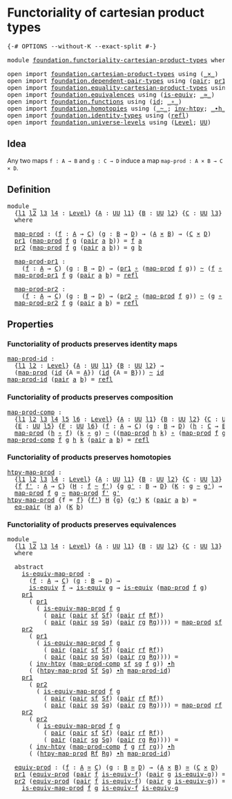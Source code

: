 # Functoriality of cartesian product types

<pre class="Agda"><a id="53" class="Symbol">{-#</a> <a id="57" class="Keyword">OPTIONS</a> <a id="65" class="Pragma">--without-K</a> <a id="77" class="Pragma">--exact-split</a> <a id="91" class="Symbol">#-}</a>

<a id="96" class="Keyword">module</a> <a id="103" href="foundation.functoriality-cartesian-product-types.html" class="Module">foundation.functoriality-cartesian-product-types</a> <a id="152" class="Keyword">where</a>

<a id="159" class="Keyword">open</a> <a id="164" class="Keyword">import</a> <a id="171" href="foundation.cartesian-product-types.html" class="Module">foundation.cartesian-product-types</a> <a id="206" class="Keyword">using</a> <a id="212" class="Symbol">(</a><a id="213" href="foundation-core.cartesian-product-types.html#577" class="Function Operator">_×_</a><a id="216" class="Symbol">)</a>
<a id="218" class="Keyword">open</a> <a id="223" class="Keyword">import</a> <a id="230" href="foundation.dependent-pair-types.html" class="Module">foundation.dependent-pair-types</a> <a id="262" class="Keyword">using</a> <a id="268" class="Symbol">(</a><a id="269" href="foundation-core.dependent-pair-types.html#575" class="InductiveConstructor">pair</a><a id="273" class="Symbol">;</a> <a id="275" href="foundation-core.dependent-pair-types.html#592" class="Field">pr1</a><a id="278" class="Symbol">;</a> <a id="280" href="foundation-core.dependent-pair-types.html#604" class="Field">pr2</a><a id="283" class="Symbol">)</a>
<a id="285" class="Keyword">open</a> <a id="290" class="Keyword">import</a> <a id="297" href="foundation.equality-cartesian-product-types.html" class="Module">foundation.equality-cartesian-product-types</a> <a id="341" class="Keyword">using</a> <a id="347" class="Symbol">(</a><a id="348" href="foundation.equality-cartesian-product-types.html#1267" class="Function">eq-pair</a><a id="355" class="Symbol">)</a>
<a id="357" class="Keyword">open</a> <a id="362" class="Keyword">import</a> <a id="369" href="foundation.equivalences.html" class="Module">foundation.equivalences</a> <a id="393" class="Keyword">using</a> <a id="399" class="Symbol">(</a><a id="400" href="foundation-core.equivalences.html#1542" class="Function">is-equiv</a><a id="408" class="Symbol">;</a> <a id="410" href="foundation-core.equivalences.html#1607" class="Function Operator">_≃_</a><a id="413" class="Symbol">)</a>
<a id="415" class="Keyword">open</a> <a id="420" class="Keyword">import</a> <a id="427" href="foundation.functions.html" class="Module">foundation.functions</a> <a id="448" class="Keyword">using</a> <a id="454" class="Symbol">(</a><a id="455" href="foundation-core.functions.html#309" class="Function">id</a><a id="457" class="Symbol">;</a> <a id="459" href="foundation-core.functions.html#407" class="Function Operator">_∘_</a><a id="462" class="Symbol">)</a>
<a id="464" class="Keyword">open</a> <a id="469" class="Keyword">import</a> <a id="476" href="foundation.homotopies.html" class="Module">foundation.homotopies</a> <a id="498" class="Keyword">using</a> <a id="504" class="Symbol">(</a><a id="505" href="foundation-core.homotopies.html#467" class="Function Operator">_~_</a><a id="508" class="Symbol">;</a> <a id="510" href="foundation-core.homotopies.html#889" class="Function">inv-htpy</a><a id="518" class="Symbol">;</a> <a id="520" href="foundation-core.homotopies.html#1058" class="Function Operator">_∙h_</a><a id="524" class="Symbol">)</a>
<a id="526" class="Keyword">open</a> <a id="531" class="Keyword">import</a> <a id="538" href="foundation.identity-types.html" class="Module">foundation.identity-types</a> <a id="564" class="Keyword">using</a> <a id="570" class="Symbol">(</a><a id="571" href="foundation-core.identity-types.html#694" class="InductiveConstructor">refl</a><a id="575" class="Symbol">)</a>
<a id="577" class="Keyword">open</a> <a id="582" class="Keyword">import</a> <a id="589" href="foundation.universe-levels.html" class="Module">foundation.universe-levels</a> <a id="616" class="Keyword">using</a> <a id="622" class="Symbol">(</a><a id="623" href="Agda.Primitive.html#597" class="Postulate">Level</a><a id="628" class="Symbol">;</a> <a id="630" href="foundation-core.universe-levels.html#222" class="Primitive">UU</a><a id="632" class="Symbol">)</a>
</pre>
## Idea

Any two maps `f : A → B` and `g : C → D` induce a map `map-prod : A × B → C × D`.

## Definition

<pre class="Agda"><a id="754" class="Keyword">module</a> <a id="761" href="foundation.functoriality-cartesian-product-types.html#761" class="Module">_</a>
  <a id="765" class="Symbol">{</a><a id="766" href="foundation.functoriality-cartesian-product-types.html#766" class="Bound">l1</a> <a id="769" href="foundation.functoriality-cartesian-product-types.html#769" class="Bound">l2</a> <a id="772" href="foundation.functoriality-cartesian-product-types.html#772" class="Bound">l3</a> <a id="775" href="foundation.functoriality-cartesian-product-types.html#775" class="Bound">l4</a> <a id="778" class="Symbol">:</a> <a id="780" href="Agda.Primitive.html#597" class="Postulate">Level</a><a id="785" class="Symbol">}</a> <a id="787" class="Symbol">{</a><a id="788" href="foundation.functoriality-cartesian-product-types.html#788" class="Bound">A</a> <a id="790" class="Symbol">:</a> <a id="792" href="foundation-core.universe-levels.html#222" class="Primitive">UU</a> <a id="795" href="foundation.functoriality-cartesian-product-types.html#766" class="Bound">l1</a><a id="797" class="Symbol">}</a> <a id="799" class="Symbol">{</a><a id="800" href="foundation.functoriality-cartesian-product-types.html#800" class="Bound">B</a> <a id="802" class="Symbol">:</a> <a id="804" href="foundation-core.universe-levels.html#222" class="Primitive">UU</a> <a id="807" href="foundation.functoriality-cartesian-product-types.html#769" class="Bound">l2</a><a id="809" class="Symbol">}</a> <a id="811" class="Symbol">{</a><a id="812" href="foundation.functoriality-cartesian-product-types.html#812" class="Bound">C</a> <a id="814" class="Symbol">:</a> <a id="816" href="foundation-core.universe-levels.html#222" class="Primitive">UU</a> <a id="819" href="foundation.functoriality-cartesian-product-types.html#772" class="Bound">l3</a><a id="821" class="Symbol">}</a> <a id="823" class="Symbol">{</a><a id="824" href="foundation.functoriality-cartesian-product-types.html#824" class="Bound">D</a> <a id="826" class="Symbol">:</a> <a id="828" href="foundation-core.universe-levels.html#222" class="Primitive">UU</a> <a id="831" href="foundation.functoriality-cartesian-product-types.html#775" class="Bound">l4</a><a id="833" class="Symbol">}</a>
  <a id="837" class="Keyword">where</a>

  <a id="846" href="foundation.functoriality-cartesian-product-types.html#846" class="Function">map-prod</a> <a id="855" class="Symbol">:</a> <a id="857" class="Symbol">(</a><a id="858" href="foundation.functoriality-cartesian-product-types.html#858" class="Bound">f</a> <a id="860" class="Symbol">:</a> <a id="862" href="foundation.functoriality-cartesian-product-types.html#788" class="Bound">A</a> <a id="864" class="Symbol">→</a> <a id="866" href="foundation.functoriality-cartesian-product-types.html#812" class="Bound">C</a><a id="867" class="Symbol">)</a> <a id="869" class="Symbol">(</a><a id="870" href="foundation.functoriality-cartesian-product-types.html#870" class="Bound">g</a> <a id="872" class="Symbol">:</a> <a id="874" href="foundation.functoriality-cartesian-product-types.html#800" class="Bound">B</a> <a id="876" class="Symbol">→</a> <a id="878" href="foundation.functoriality-cartesian-product-types.html#824" class="Bound">D</a><a id="879" class="Symbol">)</a> <a id="881" class="Symbol">→</a> <a id="883" class="Symbol">(</a><a id="884" href="foundation.functoriality-cartesian-product-types.html#788" class="Bound">A</a> <a id="886" href="foundation-core.cartesian-product-types.html#577" class="Function Operator">×</a> <a id="888" href="foundation.functoriality-cartesian-product-types.html#800" class="Bound">B</a><a id="889" class="Symbol">)</a> <a id="891" class="Symbol">→</a> <a id="893" class="Symbol">(</a><a id="894" href="foundation.functoriality-cartesian-product-types.html#812" class="Bound">C</a> <a id="896" href="foundation-core.cartesian-product-types.html#577" class="Function Operator">×</a> <a id="898" href="foundation.functoriality-cartesian-product-types.html#824" class="Bound">D</a><a id="899" class="Symbol">)</a>
  <a id="903" href="foundation-core.dependent-pair-types.html#592" class="Field">pr1</a> <a id="907" class="Symbol">(</a><a id="908" href="foundation.functoriality-cartesian-product-types.html#846" class="Function">map-prod</a> <a id="917" href="foundation.functoriality-cartesian-product-types.html#917" class="Bound">f</a> <a id="919" href="foundation.functoriality-cartesian-product-types.html#919" class="Bound">g</a> <a id="921" class="Symbol">(</a><a id="922" href="foundation-core.dependent-pair-types.html#575" class="InductiveConstructor">pair</a> <a id="927" href="foundation.functoriality-cartesian-product-types.html#927" class="Bound">a</a> <a id="929" href="foundation.functoriality-cartesian-product-types.html#929" class="Bound">b</a><a id="930" class="Symbol">))</a> <a id="933" class="Symbol">=</a> <a id="935" href="foundation.functoriality-cartesian-product-types.html#917" class="Bound">f</a> <a id="937" href="foundation.functoriality-cartesian-product-types.html#927" class="Bound">a</a>
  <a id="941" href="foundation-core.dependent-pair-types.html#604" class="Field">pr2</a> <a id="945" class="Symbol">(</a><a id="946" href="foundation.functoriality-cartesian-product-types.html#846" class="Function">map-prod</a> <a id="955" href="foundation.functoriality-cartesian-product-types.html#955" class="Bound">f</a> <a id="957" href="foundation.functoriality-cartesian-product-types.html#957" class="Bound">g</a> <a id="959" class="Symbol">(</a><a id="960" href="foundation-core.dependent-pair-types.html#575" class="InductiveConstructor">pair</a> <a id="965" href="foundation.functoriality-cartesian-product-types.html#965" class="Bound">a</a> <a id="967" href="foundation.functoriality-cartesian-product-types.html#967" class="Bound">b</a><a id="968" class="Symbol">))</a> <a id="971" class="Symbol">=</a> <a id="973" href="foundation.functoriality-cartesian-product-types.html#957" class="Bound">g</a> <a id="975" href="foundation.functoriality-cartesian-product-types.html#967" class="Bound">b</a>

  <a id="980" href="foundation.functoriality-cartesian-product-types.html#980" class="Function">map-prod-pr1</a> <a id="993" class="Symbol">:</a>
    <a id="999" class="Symbol">(</a><a id="1000" href="foundation.functoriality-cartesian-product-types.html#1000" class="Bound">f</a> <a id="1002" class="Symbol">:</a> <a id="1004" href="foundation.functoriality-cartesian-product-types.html#788" class="Bound">A</a> <a id="1006" class="Symbol">→</a> <a id="1008" href="foundation.functoriality-cartesian-product-types.html#812" class="Bound">C</a><a id="1009" class="Symbol">)</a> <a id="1011" class="Symbol">(</a><a id="1012" href="foundation.functoriality-cartesian-product-types.html#1012" class="Bound">g</a> <a id="1014" class="Symbol">:</a> <a id="1016" href="foundation.functoriality-cartesian-product-types.html#800" class="Bound">B</a> <a id="1018" class="Symbol">→</a> <a id="1020" href="foundation.functoriality-cartesian-product-types.html#824" class="Bound">D</a><a id="1021" class="Symbol">)</a> <a id="1023" class="Symbol">→</a> <a id="1025" class="Symbol">(</a><a id="1026" href="foundation-core.dependent-pair-types.html#592" class="Field">pr1</a> <a id="1030" href="foundation-core.functions.html#407" class="Function Operator">∘</a> <a id="1032" class="Symbol">(</a><a id="1033" href="foundation.functoriality-cartesian-product-types.html#846" class="Function">map-prod</a> <a id="1042" href="foundation.functoriality-cartesian-product-types.html#1000" class="Bound">f</a> <a id="1044" href="foundation.functoriality-cartesian-product-types.html#1012" class="Bound">g</a><a id="1045" class="Symbol">))</a> <a id="1048" href="foundation-core.homotopies.html#467" class="Function Operator">~</a> <a id="1050" class="Symbol">(</a><a id="1051" href="foundation.functoriality-cartesian-product-types.html#1000" class="Bound">f</a> <a id="1053" href="foundation-core.functions.html#407" class="Function Operator">∘</a> <a id="1055" href="foundation-core.dependent-pair-types.html#592" class="Field">pr1</a><a id="1058" class="Symbol">)</a>
  <a id="1062" href="foundation.functoriality-cartesian-product-types.html#980" class="Function">map-prod-pr1</a> <a id="1075" href="foundation.functoriality-cartesian-product-types.html#1075" class="Bound">f</a> <a id="1077" href="foundation.functoriality-cartesian-product-types.html#1077" class="Bound">g</a> <a id="1079" class="Symbol">(</a><a id="1080" href="foundation-core.dependent-pair-types.html#575" class="InductiveConstructor">pair</a> <a id="1085" href="foundation.functoriality-cartesian-product-types.html#1085" class="Bound">a</a> <a id="1087" href="foundation.functoriality-cartesian-product-types.html#1087" class="Bound">b</a><a id="1088" class="Symbol">)</a> <a id="1090" class="Symbol">=</a> <a id="1092" href="foundation-core.identity-types.html#694" class="InductiveConstructor">refl</a>

  <a id="1100" href="foundation.functoriality-cartesian-product-types.html#1100" class="Function">map-prod-pr2</a> <a id="1113" class="Symbol">:</a>
    <a id="1119" class="Symbol">(</a><a id="1120" href="foundation.functoriality-cartesian-product-types.html#1120" class="Bound">f</a> <a id="1122" class="Symbol">:</a> <a id="1124" href="foundation.functoriality-cartesian-product-types.html#788" class="Bound">A</a> <a id="1126" class="Symbol">→</a> <a id="1128" href="foundation.functoriality-cartesian-product-types.html#812" class="Bound">C</a><a id="1129" class="Symbol">)</a> <a id="1131" class="Symbol">(</a><a id="1132" href="foundation.functoriality-cartesian-product-types.html#1132" class="Bound">g</a> <a id="1134" class="Symbol">:</a> <a id="1136" href="foundation.functoriality-cartesian-product-types.html#800" class="Bound">B</a> <a id="1138" class="Symbol">→</a> <a id="1140" href="foundation.functoriality-cartesian-product-types.html#824" class="Bound">D</a><a id="1141" class="Symbol">)</a> <a id="1143" class="Symbol">→</a> <a id="1145" class="Symbol">(</a><a id="1146" href="foundation-core.dependent-pair-types.html#604" class="Field">pr2</a> <a id="1150" href="foundation-core.functions.html#407" class="Function Operator">∘</a> <a id="1152" class="Symbol">(</a><a id="1153" href="foundation.functoriality-cartesian-product-types.html#846" class="Function">map-prod</a> <a id="1162" href="foundation.functoriality-cartesian-product-types.html#1120" class="Bound">f</a> <a id="1164" href="foundation.functoriality-cartesian-product-types.html#1132" class="Bound">g</a><a id="1165" class="Symbol">))</a> <a id="1168" href="foundation-core.homotopies.html#467" class="Function Operator">~</a> <a id="1170" class="Symbol">(</a><a id="1171" href="foundation.functoriality-cartesian-product-types.html#1132" class="Bound">g</a> <a id="1173" href="foundation-core.functions.html#407" class="Function Operator">∘</a> <a id="1175" href="foundation-core.dependent-pair-types.html#604" class="Field">pr2</a><a id="1178" class="Symbol">)</a>
  <a id="1182" href="foundation.functoriality-cartesian-product-types.html#1100" class="Function">map-prod-pr2</a> <a id="1195" href="foundation.functoriality-cartesian-product-types.html#1195" class="Bound">f</a> <a id="1197" href="foundation.functoriality-cartesian-product-types.html#1197" class="Bound">g</a> <a id="1199" class="Symbol">(</a><a id="1200" href="foundation-core.dependent-pair-types.html#575" class="InductiveConstructor">pair</a> <a id="1205" href="foundation.functoriality-cartesian-product-types.html#1205" class="Bound">a</a> <a id="1207" href="foundation.functoriality-cartesian-product-types.html#1207" class="Bound">b</a><a id="1208" class="Symbol">)</a> <a id="1210" class="Symbol">=</a> <a id="1212" href="foundation-core.identity-types.html#694" class="InductiveConstructor">refl</a>
</pre>
## Properties

### Functoriality of products preserves identity maps

<pre class="Agda"><a id="map-prod-id"></a><a id="1300" href="foundation.functoriality-cartesian-product-types.html#1300" class="Function">map-prod-id</a> <a id="1312" class="Symbol">:</a>
  <a id="1316" class="Symbol">{</a><a id="1317" href="foundation.functoriality-cartesian-product-types.html#1317" class="Bound">l1</a> <a id="1320" href="foundation.functoriality-cartesian-product-types.html#1320" class="Bound">l2</a> <a id="1323" class="Symbol">:</a> <a id="1325" href="Agda.Primitive.html#597" class="Postulate">Level</a><a id="1330" class="Symbol">}</a> <a id="1332" class="Symbol">{</a><a id="1333" href="foundation.functoriality-cartesian-product-types.html#1333" class="Bound">A</a> <a id="1335" class="Symbol">:</a> <a id="1337" href="foundation-core.universe-levels.html#222" class="Primitive">UU</a> <a id="1340" href="foundation.functoriality-cartesian-product-types.html#1317" class="Bound">l1</a><a id="1342" class="Symbol">}</a> <a id="1344" class="Symbol">{</a><a id="1345" href="foundation.functoriality-cartesian-product-types.html#1345" class="Bound">B</a> <a id="1347" class="Symbol">:</a> <a id="1349" href="foundation-core.universe-levels.html#222" class="Primitive">UU</a> <a id="1352" href="foundation.functoriality-cartesian-product-types.html#1320" class="Bound">l2</a><a id="1354" class="Symbol">}</a> <a id="1356" class="Symbol">→</a>
  <a id="1360" class="Symbol">(</a><a id="1361" href="foundation.functoriality-cartesian-product-types.html#846" class="Function">map-prod</a> <a id="1370" class="Symbol">(</a><a id="1371" href="foundation-core.functions.html#309" class="Function">id</a> <a id="1374" class="Symbol">{</a><a id="1375" class="Argument">A</a> <a id="1377" class="Symbol">=</a> <a id="1379" href="foundation.functoriality-cartesian-product-types.html#1333" class="Bound">A</a><a id="1380" class="Symbol">})</a> <a id="1383" class="Symbol">(</a><a id="1384" href="foundation-core.functions.html#309" class="Function">id</a> <a id="1387" class="Symbol">{</a><a id="1388" class="Argument">A</a> <a id="1390" class="Symbol">=</a> <a id="1392" href="foundation.functoriality-cartesian-product-types.html#1345" class="Bound">B</a><a id="1393" class="Symbol">}))</a> <a id="1397" href="foundation-core.homotopies.html#467" class="Function Operator">~</a> <a id="1399" href="foundation-core.functions.html#309" class="Function">id</a>
<a id="1402" href="foundation.functoriality-cartesian-product-types.html#1300" class="Function">map-prod-id</a> <a id="1414" class="Symbol">(</a><a id="1415" href="foundation-core.dependent-pair-types.html#575" class="InductiveConstructor">pair</a> <a id="1420" href="foundation.functoriality-cartesian-product-types.html#1420" class="Bound">a</a> <a id="1422" href="foundation.functoriality-cartesian-product-types.html#1422" class="Bound">b</a><a id="1423" class="Symbol">)</a> <a id="1425" class="Symbol">=</a> <a id="1427" href="foundation-core.identity-types.html#694" class="InductiveConstructor">refl</a>
</pre>
### Functoriality of products preserves composition

<pre class="Agda"><a id="map-prod-comp"></a><a id="1498" href="foundation.functoriality-cartesian-product-types.html#1498" class="Function">map-prod-comp</a> <a id="1512" class="Symbol">:</a>
  <a id="1516" class="Symbol">{</a><a id="1517" href="foundation.functoriality-cartesian-product-types.html#1517" class="Bound">l1</a> <a id="1520" href="foundation.functoriality-cartesian-product-types.html#1520" class="Bound">l2</a> <a id="1523" href="foundation.functoriality-cartesian-product-types.html#1523" class="Bound">l3</a> <a id="1526" href="foundation.functoriality-cartesian-product-types.html#1526" class="Bound">l4</a> <a id="1529" href="foundation.functoriality-cartesian-product-types.html#1529" class="Bound">l5</a> <a id="1532" href="foundation.functoriality-cartesian-product-types.html#1532" class="Bound">l6</a> <a id="1535" class="Symbol">:</a> <a id="1537" href="Agda.Primitive.html#597" class="Postulate">Level</a><a id="1542" class="Symbol">}</a> <a id="1544" class="Symbol">{</a><a id="1545" href="foundation.functoriality-cartesian-product-types.html#1545" class="Bound">A</a> <a id="1547" class="Symbol">:</a> <a id="1549" href="foundation-core.universe-levels.html#222" class="Primitive">UU</a> <a id="1552" href="foundation.functoriality-cartesian-product-types.html#1517" class="Bound">l1</a><a id="1554" class="Symbol">}</a> <a id="1556" class="Symbol">{</a><a id="1557" href="foundation.functoriality-cartesian-product-types.html#1557" class="Bound">B</a> <a id="1559" class="Symbol">:</a> <a id="1561" href="foundation-core.universe-levels.html#222" class="Primitive">UU</a> <a id="1564" href="foundation.functoriality-cartesian-product-types.html#1520" class="Bound">l2</a><a id="1566" class="Symbol">}</a> <a id="1568" class="Symbol">{</a><a id="1569" href="foundation.functoriality-cartesian-product-types.html#1569" class="Bound">C</a> <a id="1571" class="Symbol">:</a> <a id="1573" href="foundation-core.universe-levels.html#222" class="Primitive">UU</a> <a id="1576" href="foundation.functoriality-cartesian-product-types.html#1523" class="Bound">l3</a><a id="1578" class="Symbol">}</a> <a id="1580" class="Symbol">{</a><a id="1581" href="foundation.functoriality-cartesian-product-types.html#1581" class="Bound">D</a> <a id="1583" class="Symbol">:</a> <a id="1585" href="foundation-core.universe-levels.html#222" class="Primitive">UU</a> <a id="1588" href="foundation.functoriality-cartesian-product-types.html#1526" class="Bound">l4</a><a id="1590" class="Symbol">}</a>
  <a id="1594" class="Symbol">{</a><a id="1595" href="foundation.functoriality-cartesian-product-types.html#1595" class="Bound">E</a> <a id="1597" class="Symbol">:</a> <a id="1599" href="foundation-core.universe-levels.html#222" class="Primitive">UU</a> <a id="1602" href="foundation.functoriality-cartesian-product-types.html#1529" class="Bound">l5</a><a id="1604" class="Symbol">}</a> <a id="1606" class="Symbol">{</a><a id="1607" href="foundation.functoriality-cartesian-product-types.html#1607" class="Bound">F</a> <a id="1609" class="Symbol">:</a> <a id="1611" href="foundation-core.universe-levels.html#222" class="Primitive">UU</a> <a id="1614" href="foundation.functoriality-cartesian-product-types.html#1532" class="Bound">l6</a><a id="1616" class="Symbol">}</a> <a id="1618" class="Symbol">(</a><a id="1619" href="foundation.functoriality-cartesian-product-types.html#1619" class="Bound">f</a> <a id="1621" class="Symbol">:</a> <a id="1623" href="foundation.functoriality-cartesian-product-types.html#1545" class="Bound">A</a> <a id="1625" class="Symbol">→</a> <a id="1627" href="foundation.functoriality-cartesian-product-types.html#1569" class="Bound">C</a><a id="1628" class="Symbol">)</a> <a id="1630" class="Symbol">(</a><a id="1631" href="foundation.functoriality-cartesian-product-types.html#1631" class="Bound">g</a> <a id="1633" class="Symbol">:</a> <a id="1635" href="foundation.functoriality-cartesian-product-types.html#1557" class="Bound">B</a> <a id="1637" class="Symbol">→</a> <a id="1639" href="foundation.functoriality-cartesian-product-types.html#1581" class="Bound">D</a><a id="1640" class="Symbol">)</a> <a id="1642" class="Symbol">(</a><a id="1643" href="foundation.functoriality-cartesian-product-types.html#1643" class="Bound">h</a> <a id="1645" class="Symbol">:</a> <a id="1647" href="foundation.functoriality-cartesian-product-types.html#1569" class="Bound">C</a> <a id="1649" class="Symbol">→</a> <a id="1651" href="foundation.functoriality-cartesian-product-types.html#1595" class="Bound">E</a><a id="1652" class="Symbol">)</a> <a id="1654" class="Symbol">(</a><a id="1655" href="foundation.functoriality-cartesian-product-types.html#1655" class="Bound">k</a> <a id="1657" class="Symbol">:</a> <a id="1659" href="foundation.functoriality-cartesian-product-types.html#1581" class="Bound">D</a> <a id="1661" class="Symbol">→</a> <a id="1663" href="foundation.functoriality-cartesian-product-types.html#1607" class="Bound">F</a><a id="1664" class="Symbol">)</a> <a id="1666" class="Symbol">→</a>
  <a id="1670" href="foundation.functoriality-cartesian-product-types.html#846" class="Function">map-prod</a> <a id="1679" class="Symbol">(</a><a id="1680" href="foundation.functoriality-cartesian-product-types.html#1643" class="Bound">h</a> <a id="1682" href="foundation-core.functions.html#407" class="Function Operator">∘</a> <a id="1684" href="foundation.functoriality-cartesian-product-types.html#1619" class="Bound">f</a><a id="1685" class="Symbol">)</a> <a id="1687" class="Symbol">(</a><a id="1688" href="foundation.functoriality-cartesian-product-types.html#1655" class="Bound">k</a> <a id="1690" href="foundation-core.functions.html#407" class="Function Operator">∘</a> <a id="1692" href="foundation.functoriality-cartesian-product-types.html#1631" class="Bound">g</a><a id="1693" class="Symbol">)</a> <a id="1695" href="foundation-core.homotopies.html#467" class="Function Operator">~</a> <a id="1697" class="Symbol">((</a><a id="1699" href="foundation.functoriality-cartesian-product-types.html#846" class="Function">map-prod</a> <a id="1708" href="foundation.functoriality-cartesian-product-types.html#1643" class="Bound">h</a> <a id="1710" href="foundation.functoriality-cartesian-product-types.html#1655" class="Bound">k</a><a id="1711" class="Symbol">)</a> <a id="1713" href="foundation-core.functions.html#407" class="Function Operator">∘</a> <a id="1715" class="Symbol">(</a><a id="1716" href="foundation.functoriality-cartesian-product-types.html#846" class="Function">map-prod</a> <a id="1725" href="foundation.functoriality-cartesian-product-types.html#1619" class="Bound">f</a> <a id="1727" href="foundation.functoriality-cartesian-product-types.html#1631" class="Bound">g</a><a id="1728" class="Symbol">))</a>
<a id="1731" href="foundation.functoriality-cartesian-product-types.html#1498" class="Function">map-prod-comp</a> <a id="1745" href="foundation.functoriality-cartesian-product-types.html#1745" class="Bound">f</a> <a id="1747" href="foundation.functoriality-cartesian-product-types.html#1747" class="Bound">g</a> <a id="1749" href="foundation.functoriality-cartesian-product-types.html#1749" class="Bound">h</a> <a id="1751" href="foundation.functoriality-cartesian-product-types.html#1751" class="Bound">k</a> <a id="1753" class="Symbol">(</a><a id="1754" href="foundation-core.dependent-pair-types.html#575" class="InductiveConstructor">pair</a> <a id="1759" href="foundation.functoriality-cartesian-product-types.html#1759" class="Bound">a</a> <a id="1761" href="foundation.functoriality-cartesian-product-types.html#1761" class="Bound">b</a><a id="1762" class="Symbol">)</a> <a id="1764" class="Symbol">=</a> <a id="1766" href="foundation-core.identity-types.html#694" class="InductiveConstructor">refl</a>
</pre>
### Functoriality of products preserves homotopies

<pre class="Agda"><a id="htpy-map-prod"></a><a id="1836" href="foundation.functoriality-cartesian-product-types.html#1836" class="Function">htpy-map-prod</a> <a id="1850" class="Symbol">:</a>
  <a id="1854" class="Symbol">{</a><a id="1855" href="foundation.functoriality-cartesian-product-types.html#1855" class="Bound">l1</a> <a id="1858" href="foundation.functoriality-cartesian-product-types.html#1858" class="Bound">l2</a> <a id="1861" href="foundation.functoriality-cartesian-product-types.html#1861" class="Bound">l3</a> <a id="1864" href="foundation.functoriality-cartesian-product-types.html#1864" class="Bound">l4</a> <a id="1867" class="Symbol">:</a> <a id="1869" href="Agda.Primitive.html#597" class="Postulate">Level</a><a id="1874" class="Symbol">}</a> <a id="1876" class="Symbol">{</a><a id="1877" href="foundation.functoriality-cartesian-product-types.html#1877" class="Bound">A</a> <a id="1879" class="Symbol">:</a> <a id="1881" href="foundation-core.universe-levels.html#222" class="Primitive">UU</a> <a id="1884" href="foundation.functoriality-cartesian-product-types.html#1855" class="Bound">l1</a><a id="1886" class="Symbol">}</a> <a id="1888" class="Symbol">{</a><a id="1889" href="foundation.functoriality-cartesian-product-types.html#1889" class="Bound">B</a> <a id="1891" class="Symbol">:</a> <a id="1893" href="foundation-core.universe-levels.html#222" class="Primitive">UU</a> <a id="1896" href="foundation.functoriality-cartesian-product-types.html#1858" class="Bound">l2</a><a id="1898" class="Symbol">}</a> <a id="1900" class="Symbol">{</a><a id="1901" href="foundation.functoriality-cartesian-product-types.html#1901" class="Bound">C</a> <a id="1903" class="Symbol">:</a> <a id="1905" href="foundation-core.universe-levels.html#222" class="Primitive">UU</a> <a id="1908" href="foundation.functoriality-cartesian-product-types.html#1861" class="Bound">l3</a><a id="1910" class="Symbol">}</a> <a id="1912" class="Symbol">{</a><a id="1913" href="foundation.functoriality-cartesian-product-types.html#1913" class="Bound">D</a> <a id="1915" class="Symbol">:</a> <a id="1917" href="foundation-core.universe-levels.html#222" class="Primitive">UU</a> <a id="1920" href="foundation.functoriality-cartesian-product-types.html#1864" class="Bound">l4</a><a id="1922" class="Symbol">}</a>
  <a id="1926" class="Symbol">{</a><a id="1927" href="foundation.functoriality-cartesian-product-types.html#1927" class="Bound">f</a> <a id="1929" href="foundation.functoriality-cartesian-product-types.html#1929" class="Bound">f&#39;</a> <a id="1932" class="Symbol">:</a> <a id="1934" href="foundation.functoriality-cartesian-product-types.html#1877" class="Bound">A</a> <a id="1936" class="Symbol">→</a> <a id="1938" href="foundation.functoriality-cartesian-product-types.html#1901" class="Bound">C</a><a id="1939" class="Symbol">}</a> <a id="1941" class="Symbol">(</a><a id="1942" href="foundation.functoriality-cartesian-product-types.html#1942" class="Bound">H</a> <a id="1944" class="Symbol">:</a> <a id="1946" href="foundation.functoriality-cartesian-product-types.html#1927" class="Bound">f</a> <a id="1948" href="foundation-core.homotopies.html#467" class="Function Operator">~</a> <a id="1950" href="foundation.functoriality-cartesian-product-types.html#1929" class="Bound">f&#39;</a><a id="1952" class="Symbol">)</a> <a id="1954" class="Symbol">{</a><a id="1955" href="foundation.functoriality-cartesian-product-types.html#1955" class="Bound">g</a> <a id="1957" href="foundation.functoriality-cartesian-product-types.html#1957" class="Bound">g&#39;</a> <a id="1960" class="Symbol">:</a> <a id="1962" href="foundation.functoriality-cartesian-product-types.html#1889" class="Bound">B</a> <a id="1964" class="Symbol">→</a> <a id="1966" href="foundation.functoriality-cartesian-product-types.html#1913" class="Bound">D</a><a id="1967" class="Symbol">}</a> <a id="1969" class="Symbol">(</a><a id="1970" href="foundation.functoriality-cartesian-product-types.html#1970" class="Bound">K</a> <a id="1972" class="Symbol">:</a> <a id="1974" href="foundation.functoriality-cartesian-product-types.html#1955" class="Bound">g</a> <a id="1976" href="foundation-core.homotopies.html#467" class="Function Operator">~</a> <a id="1978" href="foundation.functoriality-cartesian-product-types.html#1957" class="Bound">g&#39;</a><a id="1980" class="Symbol">)</a> <a id="1982" class="Symbol">→</a>
  <a id="1986" href="foundation.functoriality-cartesian-product-types.html#846" class="Function">map-prod</a> <a id="1995" href="foundation.functoriality-cartesian-product-types.html#1927" class="Bound">f</a> <a id="1997" href="foundation.functoriality-cartesian-product-types.html#1955" class="Bound">g</a> <a id="1999" href="foundation-core.homotopies.html#467" class="Function Operator">~</a> <a id="2001" href="foundation.functoriality-cartesian-product-types.html#846" class="Function">map-prod</a> <a id="2010" href="foundation.functoriality-cartesian-product-types.html#1929" class="Bound">f&#39;</a> <a id="2013" href="foundation.functoriality-cartesian-product-types.html#1957" class="Bound">g&#39;</a>
<a id="2016" href="foundation.functoriality-cartesian-product-types.html#1836" class="Function">htpy-map-prod</a> <a id="2030" class="Symbol">{</a><a id="2031" class="Argument">f</a> <a id="2033" class="Symbol">=</a> <a id="2035" href="foundation.functoriality-cartesian-product-types.html#2035" class="Bound">f</a><a id="2036" class="Symbol">}</a> <a id="2038" class="Symbol">{</a><a id="2039" href="foundation.functoriality-cartesian-product-types.html#2039" class="Bound">f&#39;</a><a id="2041" class="Symbol">}</a> <a id="2043" href="foundation.functoriality-cartesian-product-types.html#2043" class="Bound">H</a> <a id="2045" class="Symbol">{</a><a id="2046" href="foundation.functoriality-cartesian-product-types.html#2046" class="Bound">g</a><a id="2047" class="Symbol">}</a> <a id="2049" class="Symbol">{</a><a id="2050" href="foundation.functoriality-cartesian-product-types.html#2050" class="Bound">g&#39;</a><a id="2052" class="Symbol">}</a> <a id="2054" href="foundation.functoriality-cartesian-product-types.html#2054" class="Bound">K</a> <a id="2056" class="Symbol">(</a><a id="2057" href="foundation-core.dependent-pair-types.html#575" class="InductiveConstructor">pair</a> <a id="2062" href="foundation.functoriality-cartesian-product-types.html#2062" class="Bound">a</a> <a id="2064" href="foundation.functoriality-cartesian-product-types.html#2064" class="Bound">b</a><a id="2065" class="Symbol">)</a> <a id="2067" class="Symbol">=</a>
  <a id="2071" href="foundation.equality-cartesian-product-types.html#1267" class="Function">eq-pair</a> <a id="2079" class="Symbol">(</a><a id="2080" href="foundation.functoriality-cartesian-product-types.html#2043" class="Bound">H</a> <a id="2082" href="foundation.functoriality-cartesian-product-types.html#2062" class="Bound">a</a><a id="2083" class="Symbol">)</a> <a id="2085" class="Symbol">(</a><a id="2086" href="foundation.functoriality-cartesian-product-types.html#2054" class="Bound">K</a> <a id="2088" href="foundation.functoriality-cartesian-product-types.html#2064" class="Bound">b</a><a id="2089" class="Symbol">)</a>
</pre>
### Functoriality of products preserves equivalences

<pre class="Agda"><a id="2158" class="Keyword">module</a> <a id="2165" href="foundation.functoriality-cartesian-product-types.html#2165" class="Module">_</a>
  <a id="2169" class="Symbol">{</a><a id="2170" href="foundation.functoriality-cartesian-product-types.html#2170" class="Bound">l1</a> <a id="2173" href="foundation.functoriality-cartesian-product-types.html#2173" class="Bound">l2</a> <a id="2176" href="foundation.functoriality-cartesian-product-types.html#2176" class="Bound">l3</a> <a id="2179" href="foundation.functoriality-cartesian-product-types.html#2179" class="Bound">l4</a> <a id="2182" class="Symbol">:</a> <a id="2184" href="Agda.Primitive.html#597" class="Postulate">Level</a><a id="2189" class="Symbol">}</a> <a id="2191" class="Symbol">{</a><a id="2192" href="foundation.functoriality-cartesian-product-types.html#2192" class="Bound">A</a> <a id="2194" class="Symbol">:</a> <a id="2196" href="foundation-core.universe-levels.html#222" class="Primitive">UU</a> <a id="2199" href="foundation.functoriality-cartesian-product-types.html#2170" class="Bound">l1</a><a id="2201" class="Symbol">}</a> <a id="2203" class="Symbol">{</a><a id="2204" href="foundation.functoriality-cartesian-product-types.html#2204" class="Bound">B</a> <a id="2206" class="Symbol">:</a> <a id="2208" href="foundation-core.universe-levels.html#222" class="Primitive">UU</a> <a id="2211" href="foundation.functoriality-cartesian-product-types.html#2173" class="Bound">l2</a><a id="2213" class="Symbol">}</a> <a id="2215" class="Symbol">{</a><a id="2216" href="foundation.functoriality-cartesian-product-types.html#2216" class="Bound">C</a> <a id="2218" class="Symbol">:</a> <a id="2220" href="foundation-core.universe-levels.html#222" class="Primitive">UU</a> <a id="2223" href="foundation.functoriality-cartesian-product-types.html#2176" class="Bound">l3</a><a id="2225" class="Symbol">}</a> <a id="2227" class="Symbol">{</a><a id="2228" href="foundation.functoriality-cartesian-product-types.html#2228" class="Bound">D</a> <a id="2230" class="Symbol">:</a> <a id="2232" href="foundation-core.universe-levels.html#222" class="Primitive">UU</a> <a id="2235" href="foundation.functoriality-cartesian-product-types.html#2179" class="Bound">l4</a><a id="2237" class="Symbol">}</a>
  <a id="2241" class="Keyword">where</a>

  <a id="2250" class="Keyword">abstract</a>
    <a id="2263" href="foundation.functoriality-cartesian-product-types.html#2263" class="Function">is-equiv-map-prod</a> <a id="2281" class="Symbol">:</a>
      <a id="2289" class="Symbol">(</a><a id="2290" href="foundation.functoriality-cartesian-product-types.html#2290" class="Bound">f</a> <a id="2292" class="Symbol">:</a> <a id="2294" href="foundation.functoriality-cartesian-product-types.html#2192" class="Bound">A</a> <a id="2296" class="Symbol">→</a> <a id="2298" href="foundation.functoriality-cartesian-product-types.html#2216" class="Bound">C</a><a id="2299" class="Symbol">)</a> <a id="2301" class="Symbol">(</a><a id="2302" href="foundation.functoriality-cartesian-product-types.html#2302" class="Bound">g</a> <a id="2304" class="Symbol">:</a> <a id="2306" href="foundation.functoriality-cartesian-product-types.html#2204" class="Bound">B</a> <a id="2308" class="Symbol">→</a> <a id="2310" href="foundation.functoriality-cartesian-product-types.html#2228" class="Bound">D</a><a id="2311" class="Symbol">)</a> <a id="2313" class="Symbol">→</a>
      <a id="2321" href="foundation-core.equivalences.html#1542" class="Function">is-equiv</a> <a id="2330" href="foundation.functoriality-cartesian-product-types.html#2290" class="Bound">f</a> <a id="2332" class="Symbol">→</a> <a id="2334" href="foundation-core.equivalences.html#1542" class="Function">is-equiv</a> <a id="2343" href="foundation.functoriality-cartesian-product-types.html#2302" class="Bound">g</a> <a id="2345" class="Symbol">→</a> <a id="2347" href="foundation-core.equivalences.html#1542" class="Function">is-equiv</a> <a id="2356" class="Symbol">(</a><a id="2357" href="foundation.functoriality-cartesian-product-types.html#846" class="Function">map-prod</a> <a id="2366" href="foundation.functoriality-cartesian-product-types.html#2290" class="Bound">f</a> <a id="2368" href="foundation.functoriality-cartesian-product-types.html#2302" class="Bound">g</a><a id="2369" class="Symbol">)</a>
    <a id="2375" href="foundation-core.dependent-pair-types.html#592" class="Field">pr1</a>
      <a id="2385" class="Symbol">(</a> <a id="2387" href="foundation-core.dependent-pair-types.html#592" class="Field">pr1</a>
        <a id="2399" class="Symbol">(</a> <a id="2401" href="foundation.functoriality-cartesian-product-types.html#2263" class="Function">is-equiv-map-prod</a> <a id="2419" href="foundation.functoriality-cartesian-product-types.html#2419" class="Bound">f</a> <a id="2421" href="foundation.functoriality-cartesian-product-types.html#2421" class="Bound">g</a>
          <a id="2433" class="Symbol">(</a> <a id="2435" href="foundation-core.dependent-pair-types.html#575" class="InductiveConstructor">pair</a> <a id="2440" class="Symbol">(</a><a id="2441" href="foundation-core.dependent-pair-types.html#575" class="InductiveConstructor">pair</a> <a id="2446" href="foundation.functoriality-cartesian-product-types.html#2446" class="Bound">sf</a> <a id="2449" href="foundation.functoriality-cartesian-product-types.html#2449" class="Bound">Sf</a><a id="2451" class="Symbol">)</a> <a id="2453" class="Symbol">(</a><a id="2454" href="foundation-core.dependent-pair-types.html#575" class="InductiveConstructor">pair</a> <a id="2459" href="foundation.functoriality-cartesian-product-types.html#2459" class="Bound">rf</a> <a id="2462" href="foundation.functoriality-cartesian-product-types.html#2462" class="Bound">Rf</a><a id="2464" class="Symbol">))</a>
          <a id="2477" class="Symbol">(</a> <a id="2479" href="foundation-core.dependent-pair-types.html#575" class="InductiveConstructor">pair</a> <a id="2484" class="Symbol">(</a><a id="2485" href="foundation-core.dependent-pair-types.html#575" class="InductiveConstructor">pair</a> <a id="2490" href="foundation.functoriality-cartesian-product-types.html#2490" class="Bound">sg</a> <a id="2493" href="foundation.functoriality-cartesian-product-types.html#2493" class="Bound">Sg</a><a id="2495" class="Symbol">)</a> <a id="2497" class="Symbol">(</a><a id="2498" href="foundation-core.dependent-pair-types.html#575" class="InductiveConstructor">pair</a> <a id="2503" href="foundation.functoriality-cartesian-product-types.html#2503" class="Bound">rg</a> <a id="2506" href="foundation.functoriality-cartesian-product-types.html#2506" class="Bound">Rg</a><a id="2508" class="Symbol">))))</a> <a id="2513" class="Symbol">=</a> <a id="2515" href="foundation.functoriality-cartesian-product-types.html#846" class="Function">map-prod</a> <a id="2524" href="foundation.functoriality-cartesian-product-types.html#2446" class="Bound">sf</a> <a id="2527" href="foundation.functoriality-cartesian-product-types.html#2490" class="Bound">sg</a>
    <a id="2534" href="foundation-core.dependent-pair-types.html#604" class="Field">pr2</a>
      <a id="2544" class="Symbol">(</a> <a id="2546" href="foundation-core.dependent-pair-types.html#592" class="Field">pr1</a>
        <a id="2558" class="Symbol">(</a> <a id="2560" href="foundation.functoriality-cartesian-product-types.html#2263" class="Function">is-equiv-map-prod</a> <a id="2578" href="foundation.functoriality-cartesian-product-types.html#2578" class="Bound">f</a> <a id="2580" href="foundation.functoriality-cartesian-product-types.html#2580" class="Bound">g</a>
          <a id="2592" class="Symbol">(</a> <a id="2594" href="foundation-core.dependent-pair-types.html#575" class="InductiveConstructor">pair</a> <a id="2599" class="Symbol">(</a><a id="2600" href="foundation-core.dependent-pair-types.html#575" class="InductiveConstructor">pair</a> <a id="2605" href="foundation.functoriality-cartesian-product-types.html#2605" class="Bound">sf</a> <a id="2608" href="foundation.functoriality-cartesian-product-types.html#2608" class="Bound">Sf</a><a id="2610" class="Symbol">)</a> <a id="2612" class="Symbol">(</a><a id="2613" href="foundation-core.dependent-pair-types.html#575" class="InductiveConstructor">pair</a> <a id="2618" href="foundation.functoriality-cartesian-product-types.html#2618" class="Bound">rf</a> <a id="2621" href="foundation.functoriality-cartesian-product-types.html#2621" class="Bound">Rf</a><a id="2623" class="Symbol">))</a>
          <a id="2636" class="Symbol">(</a> <a id="2638" href="foundation-core.dependent-pair-types.html#575" class="InductiveConstructor">pair</a> <a id="2643" class="Symbol">(</a><a id="2644" href="foundation-core.dependent-pair-types.html#575" class="InductiveConstructor">pair</a> <a id="2649" href="foundation.functoriality-cartesian-product-types.html#2649" class="Bound">sg</a> <a id="2652" href="foundation.functoriality-cartesian-product-types.html#2652" class="Bound">Sg</a><a id="2654" class="Symbol">)</a> <a id="2656" class="Symbol">(</a><a id="2657" href="foundation-core.dependent-pair-types.html#575" class="InductiveConstructor">pair</a> <a id="2662" href="foundation.functoriality-cartesian-product-types.html#2662" class="Bound">rg</a> <a id="2665" href="foundation.functoriality-cartesian-product-types.html#2665" class="Bound">Rg</a><a id="2667" class="Symbol">))))</a> <a id="2672" class="Symbol">=</a>
      <a id="2680" class="Symbol">(</a> <a id="2682" href="foundation-core.homotopies.html#889" class="Function">inv-htpy</a> <a id="2691" class="Symbol">(</a><a id="2692" href="foundation.functoriality-cartesian-product-types.html#1498" class="Function">map-prod-comp</a> <a id="2706" href="foundation.functoriality-cartesian-product-types.html#2605" class="Bound">sf</a> <a id="2709" href="foundation.functoriality-cartesian-product-types.html#2649" class="Bound">sg</a> <a id="2712" href="foundation.functoriality-cartesian-product-types.html#2578" class="Bound">f</a> <a id="2714" href="foundation.functoriality-cartesian-product-types.html#2580" class="Bound">g</a><a id="2715" class="Symbol">))</a> <a id="2718" href="foundation-core.homotopies.html#1058" class="Function Operator">∙h</a>
      <a id="2727" class="Symbol">(</a> <a id="2729" class="Symbol">(</a><a id="2730" href="foundation.functoriality-cartesian-product-types.html#1836" class="Function">htpy-map-prod</a> <a id="2744" href="foundation.functoriality-cartesian-product-types.html#2608" class="Bound">Sf</a> <a id="2747" href="foundation.functoriality-cartesian-product-types.html#2652" class="Bound">Sg</a><a id="2749" class="Symbol">)</a> <a id="2751" href="foundation-core.homotopies.html#1058" class="Function Operator">∙h</a> <a id="2754" href="foundation.functoriality-cartesian-product-types.html#1300" class="Function">map-prod-id</a><a id="2765" class="Symbol">)</a>
    <a id="2771" href="foundation-core.dependent-pair-types.html#592" class="Field">pr1</a>
      <a id="2781" class="Symbol">(</a> <a id="2783" href="foundation-core.dependent-pair-types.html#604" class="Field">pr2</a>
        <a id="2795" class="Symbol">(</a> <a id="2797" href="foundation.functoriality-cartesian-product-types.html#2263" class="Function">is-equiv-map-prod</a> <a id="2815" href="foundation.functoriality-cartesian-product-types.html#2815" class="Bound">f</a> <a id="2817" href="foundation.functoriality-cartesian-product-types.html#2817" class="Bound">g</a>
          <a id="2829" class="Symbol">(</a> <a id="2831" href="foundation-core.dependent-pair-types.html#575" class="InductiveConstructor">pair</a> <a id="2836" class="Symbol">(</a><a id="2837" href="foundation-core.dependent-pair-types.html#575" class="InductiveConstructor">pair</a> <a id="2842" href="foundation.functoriality-cartesian-product-types.html#2842" class="Bound">sf</a> <a id="2845" href="foundation.functoriality-cartesian-product-types.html#2845" class="Bound">Sf</a><a id="2847" class="Symbol">)</a> <a id="2849" class="Symbol">(</a><a id="2850" href="foundation-core.dependent-pair-types.html#575" class="InductiveConstructor">pair</a> <a id="2855" href="foundation.functoriality-cartesian-product-types.html#2855" class="Bound">rf</a> <a id="2858" href="foundation.functoriality-cartesian-product-types.html#2858" class="Bound">Rf</a><a id="2860" class="Symbol">))</a>
          <a id="2873" class="Symbol">(</a> <a id="2875" href="foundation-core.dependent-pair-types.html#575" class="InductiveConstructor">pair</a> <a id="2880" class="Symbol">(</a><a id="2881" href="foundation-core.dependent-pair-types.html#575" class="InductiveConstructor">pair</a> <a id="2886" href="foundation.functoriality-cartesian-product-types.html#2886" class="Bound">sg</a> <a id="2889" href="foundation.functoriality-cartesian-product-types.html#2889" class="Bound">Sg</a><a id="2891" class="Symbol">)</a> <a id="2893" class="Symbol">(</a><a id="2894" href="foundation-core.dependent-pair-types.html#575" class="InductiveConstructor">pair</a> <a id="2899" href="foundation.functoriality-cartesian-product-types.html#2899" class="Bound">rg</a> <a id="2902" href="foundation.functoriality-cartesian-product-types.html#2902" class="Bound">Rg</a><a id="2904" class="Symbol">))))</a> <a id="2909" class="Symbol">=</a> <a id="2911" href="foundation.functoriality-cartesian-product-types.html#846" class="Function">map-prod</a> <a id="2920" href="foundation.functoriality-cartesian-product-types.html#2855" class="Bound">rf</a> <a id="2923" href="foundation.functoriality-cartesian-product-types.html#2899" class="Bound">rg</a>
    <a id="2930" href="foundation-core.dependent-pair-types.html#604" class="Field">pr2</a>
      <a id="2940" class="Symbol">(</a> <a id="2942" href="foundation-core.dependent-pair-types.html#604" class="Field">pr2</a>
        <a id="2954" class="Symbol">(</a> <a id="2956" href="foundation.functoriality-cartesian-product-types.html#2263" class="Function">is-equiv-map-prod</a> <a id="2974" href="foundation.functoriality-cartesian-product-types.html#2974" class="Bound">f</a> <a id="2976" href="foundation.functoriality-cartesian-product-types.html#2976" class="Bound">g</a>
          <a id="2988" class="Symbol">(</a> <a id="2990" href="foundation-core.dependent-pair-types.html#575" class="InductiveConstructor">pair</a> <a id="2995" class="Symbol">(</a><a id="2996" href="foundation-core.dependent-pair-types.html#575" class="InductiveConstructor">pair</a> <a id="3001" href="foundation.functoriality-cartesian-product-types.html#3001" class="Bound">sf</a> <a id="3004" href="foundation.functoriality-cartesian-product-types.html#3004" class="Bound">Sf</a><a id="3006" class="Symbol">)</a> <a id="3008" class="Symbol">(</a><a id="3009" href="foundation-core.dependent-pair-types.html#575" class="InductiveConstructor">pair</a> <a id="3014" href="foundation.functoriality-cartesian-product-types.html#3014" class="Bound">rf</a> <a id="3017" href="foundation.functoriality-cartesian-product-types.html#3017" class="Bound">Rf</a><a id="3019" class="Symbol">))</a>
          <a id="3032" class="Symbol">(</a> <a id="3034" href="foundation-core.dependent-pair-types.html#575" class="InductiveConstructor">pair</a> <a id="3039" class="Symbol">(</a><a id="3040" href="foundation-core.dependent-pair-types.html#575" class="InductiveConstructor">pair</a> <a id="3045" href="foundation.functoriality-cartesian-product-types.html#3045" class="Bound">sg</a> <a id="3048" href="foundation.functoriality-cartesian-product-types.html#3048" class="Bound">Sg</a><a id="3050" class="Symbol">)</a> <a id="3052" class="Symbol">(</a><a id="3053" href="foundation-core.dependent-pair-types.html#575" class="InductiveConstructor">pair</a> <a id="3058" href="foundation.functoriality-cartesian-product-types.html#3058" class="Bound">rg</a> <a id="3061" href="foundation.functoriality-cartesian-product-types.html#3061" class="Bound">Rg</a><a id="3063" class="Symbol">))))</a> <a id="3068" class="Symbol">=</a>
      <a id="3076" class="Symbol">(</a> <a id="3078" href="foundation-core.homotopies.html#889" class="Function">inv-htpy</a> <a id="3087" class="Symbol">(</a><a id="3088" href="foundation.functoriality-cartesian-product-types.html#1498" class="Function">map-prod-comp</a> <a id="3102" href="foundation.functoriality-cartesian-product-types.html#2974" class="Bound">f</a> <a id="3104" href="foundation.functoriality-cartesian-product-types.html#2976" class="Bound">g</a> <a id="3106" href="foundation.functoriality-cartesian-product-types.html#3014" class="Bound">rf</a> <a id="3109" href="foundation.functoriality-cartesian-product-types.html#3058" class="Bound">rg</a><a id="3111" class="Symbol">))</a> <a id="3114" href="foundation-core.homotopies.html#1058" class="Function Operator">∙h</a>
      <a id="3123" class="Symbol">(</a> <a id="3125" class="Symbol">(</a><a id="3126" href="foundation.functoriality-cartesian-product-types.html#1836" class="Function">htpy-map-prod</a> <a id="3140" href="foundation.functoriality-cartesian-product-types.html#3017" class="Bound">Rf</a> <a id="3143" href="foundation.functoriality-cartesian-product-types.html#3061" class="Bound">Rg</a><a id="3145" class="Symbol">)</a> <a id="3147" href="foundation-core.homotopies.html#1058" class="Function Operator">∙h</a> <a id="3150" href="foundation.functoriality-cartesian-product-types.html#1300" class="Function">map-prod-id</a><a id="3161" class="Symbol">)</a>

  <a id="3166" href="foundation.functoriality-cartesian-product-types.html#3166" class="Function">equiv-prod</a> <a id="3177" class="Symbol">:</a> <a id="3179" class="Symbol">(</a><a id="3180" href="foundation.functoriality-cartesian-product-types.html#3180" class="Bound">f</a> <a id="3182" class="Symbol">:</a> <a id="3184" href="foundation.functoriality-cartesian-product-types.html#2192" class="Bound">A</a> <a id="3186" href="foundation-core.equivalences.html#1607" class="Function Operator">≃</a> <a id="3188" href="foundation.functoriality-cartesian-product-types.html#2216" class="Bound">C</a><a id="3189" class="Symbol">)</a> <a id="3191" class="Symbol">(</a><a id="3192" href="foundation.functoriality-cartesian-product-types.html#3192" class="Bound">g</a> <a id="3194" class="Symbol">:</a> <a id="3196" href="foundation.functoriality-cartesian-product-types.html#2204" class="Bound">B</a> <a id="3198" href="foundation-core.equivalences.html#1607" class="Function Operator">≃</a> <a id="3200" href="foundation.functoriality-cartesian-product-types.html#2228" class="Bound">D</a><a id="3201" class="Symbol">)</a> <a id="3203" class="Symbol">→</a> <a id="3205" class="Symbol">(</a><a id="3206" href="foundation.functoriality-cartesian-product-types.html#2192" class="Bound">A</a> <a id="3208" href="foundation-core.cartesian-product-types.html#577" class="Function Operator">×</a> <a id="3210" href="foundation.functoriality-cartesian-product-types.html#2204" class="Bound">B</a><a id="3211" class="Symbol">)</a> <a id="3213" href="foundation-core.equivalences.html#1607" class="Function Operator">≃</a> <a id="3215" class="Symbol">(</a><a id="3216" href="foundation.functoriality-cartesian-product-types.html#2216" class="Bound">C</a> <a id="3218" href="foundation-core.cartesian-product-types.html#577" class="Function Operator">×</a> <a id="3220" href="foundation.functoriality-cartesian-product-types.html#2228" class="Bound">D</a><a id="3221" class="Symbol">)</a>
  <a id="3225" href="foundation-core.dependent-pair-types.html#592" class="Field">pr1</a> <a id="3229" class="Symbol">(</a><a id="3230" href="foundation.functoriality-cartesian-product-types.html#3166" class="Function">equiv-prod</a> <a id="3241" class="Symbol">(</a><a id="3242" href="foundation-core.dependent-pair-types.html#575" class="InductiveConstructor">pair</a> <a id="3247" href="foundation.functoriality-cartesian-product-types.html#3247" class="Bound">f</a> <a id="3249" href="foundation.functoriality-cartesian-product-types.html#3249" class="Bound">is-equiv-f</a><a id="3259" class="Symbol">)</a> <a id="3261" class="Symbol">(</a><a id="3262" href="foundation-core.dependent-pair-types.html#575" class="InductiveConstructor">pair</a> <a id="3267" href="foundation.functoriality-cartesian-product-types.html#3267" class="Bound">g</a> <a id="3269" href="foundation.functoriality-cartesian-product-types.html#3269" class="Bound">is-equiv-g</a><a id="3279" class="Symbol">))</a> <a id="3282" class="Symbol">=</a> <a id="3284" href="foundation.functoriality-cartesian-product-types.html#846" class="Function">map-prod</a> <a id="3293" href="foundation.functoriality-cartesian-product-types.html#3247" class="Bound">f</a> <a id="3295" href="foundation.functoriality-cartesian-product-types.html#3267" class="Bound">g</a>
  <a id="3299" href="foundation-core.dependent-pair-types.html#604" class="Field">pr2</a> <a id="3303" class="Symbol">(</a><a id="3304" href="foundation.functoriality-cartesian-product-types.html#3166" class="Function">equiv-prod</a> <a id="3315" class="Symbol">(</a><a id="3316" href="foundation-core.dependent-pair-types.html#575" class="InductiveConstructor">pair</a> <a id="3321" href="foundation.functoriality-cartesian-product-types.html#3321" class="Bound">f</a> <a id="3323" href="foundation.functoriality-cartesian-product-types.html#3323" class="Bound">is-equiv-f</a><a id="3333" class="Symbol">)</a> <a id="3335" class="Symbol">(</a><a id="3336" href="foundation-core.dependent-pair-types.html#575" class="InductiveConstructor">pair</a> <a id="3341" href="foundation.functoriality-cartesian-product-types.html#3341" class="Bound">g</a> <a id="3343" href="foundation.functoriality-cartesian-product-types.html#3343" class="Bound">is-equiv-g</a><a id="3353" class="Symbol">))</a> <a id="3356" class="Symbol">=</a>
    <a id="3362" href="foundation.functoriality-cartesian-product-types.html#2263" class="Function">is-equiv-map-prod</a> <a id="3380" href="foundation.functoriality-cartesian-product-types.html#3321" class="Bound">f</a> <a id="3382" href="foundation.functoriality-cartesian-product-types.html#3341" class="Bound">g</a> <a id="3384" href="foundation.functoriality-cartesian-product-types.html#3323" class="Bound">is-equiv-f</a> <a id="3395" href="foundation.functoriality-cartesian-product-types.html#3343" class="Bound">is-equiv-g</a>
</pre>